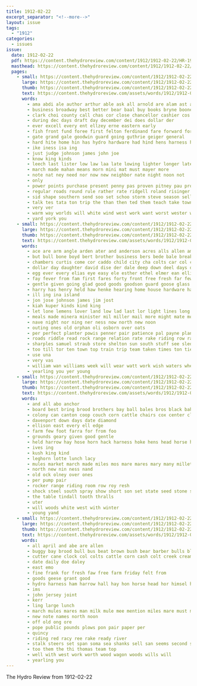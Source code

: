 ```yaml
---
title: 1912-02-22
excerpt_separator: "<!--more-->"
layout: issue
tags:
  - "1912"
categories:
  - issues
issue:
  date: 1912-02-22
  pdf: https://content.thehydroreview.com/content/1912/1912-02-22/HR-1912-02-22.pdf
  masthead: https://content.thehydroreview.com/content/1912/1912-02-22/masthead/HR-1912-02-22.jpg
  pages:
    - small: https://content.thehydroreview.com/content/1912/1912-02-22/small/HR-1912-02-22-01.jpg
      large: https://content.thehydroreview.com/content/1912/1912-02-22/large/HR-1912-02-22-01.jpg
      thumb: https://content.thehydroreview.com/content/1912/1912-02-22/thumbnails/HR-1912-02-22-01.jpg
      text: https://content.thehydroreview.com/assets/words/1912/1912-02-22/HR-1912-02-22-01.txt
      words:
        - ama abdi ale author arthur able ask all arnold are alam ast and
        - business broadway best better bear baal buy books bryne boone belle bank barrett boom been beste bel bond but banks big bright
        - clark choi county call chas cor close chancellor cashier cos coe churches come city chief clifford class chance caddo cash court cappo
        - during dec days draft day december dei does dollar der
        - ever excell every ent ellzey erne eastern early
        - fish front fund foree first felton ferdinand fare forward for from face friends free
        - gate grand gale goodwin guard going guthrie geiger general
        - hard hite home hin has hydro hardware had hind hens harness homa honor held hatfield harston high
        - ike iness isa ing
        - just judge johnson james john joe
        - know king kinds
        - leech last lister low law laa late lowing lighter longer later little live lalla let lus
        - march made mahan means morn mini mat must mayer more
        - note nat ney need nor now new neighbor nate night noon not
        - only
        - power points purchase present penny pas proven pitney pau promise president place price pagh pope pinch phipps phil park pledge
        - regular roads round rule rather rate ridgell roland risinger ready running roy roo reason
        - sid shape southern send soo set schoo storm steve season sell sessions surprise secret snow seen smith service sine shelter schools sie sale song shall states school sunday seek show seward senator short see store state share saturday
        - talk tes tata ton trip the than then ted them teach take town taft tae tary
        - very ver
        - warm way worlds will white wind west work want worst wester woo worth winning won was western worker wilson well with
        - yard york you
    - small: https://content.thehydroreview.com/content/1912/1912-02-22/small/HR-1912-02-22-02.jpg
      large: https://content.thehydroreview.com/content/1912/1912-02-22/large/HR-1912-02-22-02.jpg
      thumb: https://content.thehydroreview.com/content/1912/1912-02-22/thumbnails/HR-1912-02-22-02.jpg
      text: https://content.thehydroreview.com/assets/words/1912/1912-02-22/HR-1912-02-22-02.txt
      words:
        - ace are arm angle arden ater and anderson acres alls allen american all
        - but bull bone boyd bert brother business bers bede bale breaker borrow boy barnes band bradley book blaine been barn bound ballard bou bus buss bradford better bible baby bros brood bay box books bond breckenridge bunch buckmaster big burkhalter bottom both
        - chambers curtis come cor caddo child city cha colts car col collins carrier cotton couch calhoun came call cattle class clerk cai chain corn cover court cream clyde cash canton church con cant
        - dollar day daughter david dise der dale deep down deel days daley due dys
        - egg ever every elias eye easy ele esther ethel elmer ean ellison ella
        - fay fever from fam first fares forty front free fresh far few folks flor friday fish flesh frances frank foe farm field for friends
        - gentle given going glad good goods goodson guard goose glass gears goes gave gore gray ground green gordon
        - harry has henry held haw henke hearing home house hardware hands had heart holiday her hettie harold howd high hal handy hinton hydro holding hang head hill harrow horse horn
        - ill ing ina island
        - jon jose johnson james jim jost
        - kiah kuper kinds kind king
        - let lone lemens lover land low lad last lor light lines long litle little lister lay lis lovell linda lillie lunch live lord large
        - meals made minera minister mil miller mail more might mate mower march miss morning mares mise mules mclean mexico means most minerva mare miner miles
        - nave night nor ning ner ness now north new noon
        - outing ones old orphan oli osborn over oats
        - per perfect planter powis penner pair patience pal payne plan part phi pound people porter pro preacher pay pleasure public pane place
        - roads riddle read rock range relation rate rake riding row rada ran roc reynolds ridenour
        - sharples samuel straub store shelton sun south stuff see sled side seco surgeon sunshine stock sick special son show seeds stand service she stove severe sal sutton schuttler sleep sole sales scot shake star school saturday smooth seed sunday score standard sale supper scott snow shallow
        - too till tor ten town top train trip team taken times ton ties tin taylor the thralls
        - use una
        - very vas
        - william wan williams week will wear watt work wish waters wheat was wrin winter west with washita wake wyatt way want willis weeks white wagon whitely
        - yearling you yer young
    - small: https://content.thehydroreview.com/content/1912/1912-02-22/small/HR-1912-02-22-03.jpg
      large: https://content.thehydroreview.com/content/1912/1912-02-22/large/HR-1912-02-22-03.jpg
      thumb: https://content.thehydroreview.com/content/1912/1912-02-22/thumbnails/HR-1912-02-22-03.jpg
      text: https://content.thehydroreview.com/assets/words/1912/1912-02-22/HR-1912-02-22-03.txt
      words:
        - and all abo anchor
        - board best bring brood brothers bay ball bales bros black bah beth buggy barre
        - colony can canton coop couch corn cattle chairs cox center clerk
        - davenport down days date diamond
        - ellison east every ell edge
        - farm few foot farra for from foo
        - grounds geary given good gentle
        - held harrow hay hose horn hack harness hoke hens head horse has hydro
        - ives ing
        - kush king kind
        - leghorn lotte lunch lacy
        - mules market march made miles mos mare mares mary many millet mattress moles
        - north new nin ness nand
        - old ock olney over ones
        - per pump pair
        - rocker range riding room row roy resh
        - shock steel south spray show short son set state seed stone stock stand stove sack snyder sale sacks
        - the table tindall tooth thralls
        - uter
        - will woods white west with winter
        - young yand
    - small: https://content.thehydroreview.com/content/1912/1912-02-22/small/HR-1912-02-22-04.jpg
      large: https://content.thehydroreview.com/content/1912/1912-02-22/large/HR-1912-02-22-04.jpg
      thumb: https://content.thehydroreview.com/content/1912/1912-02-22/thumbnails/HR-1912-02-22-04.jpg
      text: https://content.thehydroreview.com/assets/words/1912/1912-02-22/HR-1912-02-22-04.txt
      words:
        - all april and abe are allen
        - buggy bay brood bull bus beat brown bush bear barber bulls black
        - cutter cane clock col colts cattle corn cash colt creek cream catt clerk company
        - date daily doe daley
        - east emo
        - fine frank for fresh faw free farm friday felt from
        - goods geese grant good
        - hydro harness ham harrow hall hay hon horse head hor himsel huston
        - ims
        - john jersey joint
        - kerr
        - ling large lunch
        - march mules mares man milk mule mee mention miles mare must mort match masa
        - new note names north noon
        - off old ong ore
        - pope public pounds plows pon pair paper per
        - quincy
        - riding red racy ree rake ready river
        - stalk steers set span soma sea shanks sell san seems second smooth swan show sow saul sorrel seed sale sat steel studebaker son shoats season south
        - too them the thi thomas team top
        - well with west work worth wood wagon woods wills will
        - yearling you
---
```


The Hydro Review from 1912-02-22

<!--more-->

